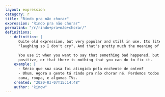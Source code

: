 ```yaml
---
layout: expression
category: r
title: "Rindo pra não chorar"
expression: "Rindo pra não chorar"
permalink: "/r/rindo+pra+não+chorar/"
definitions:
  - definition: |
      Quite old expression, but very popular and still in use. Its literal translation would be
      "laughing so I don't cry". And that's pretty much the meaning of this expression.
      
      You use it when you want to say that something bad happened, but you are trying to think
      positive, or that there is nothing that you can do to fix it. 
    example: |
      - Sério que sua casa foi atingida pela enchente de ontem?
      - Uhum. Agora a gente tá rindo pra não chorar né. Perdemos todos os móveis do térreo. Salvou só
      cama, roupa, e algumas TVs.
    created: "2020-03-07T15:14:48"
    author: "kinow"
---
```

